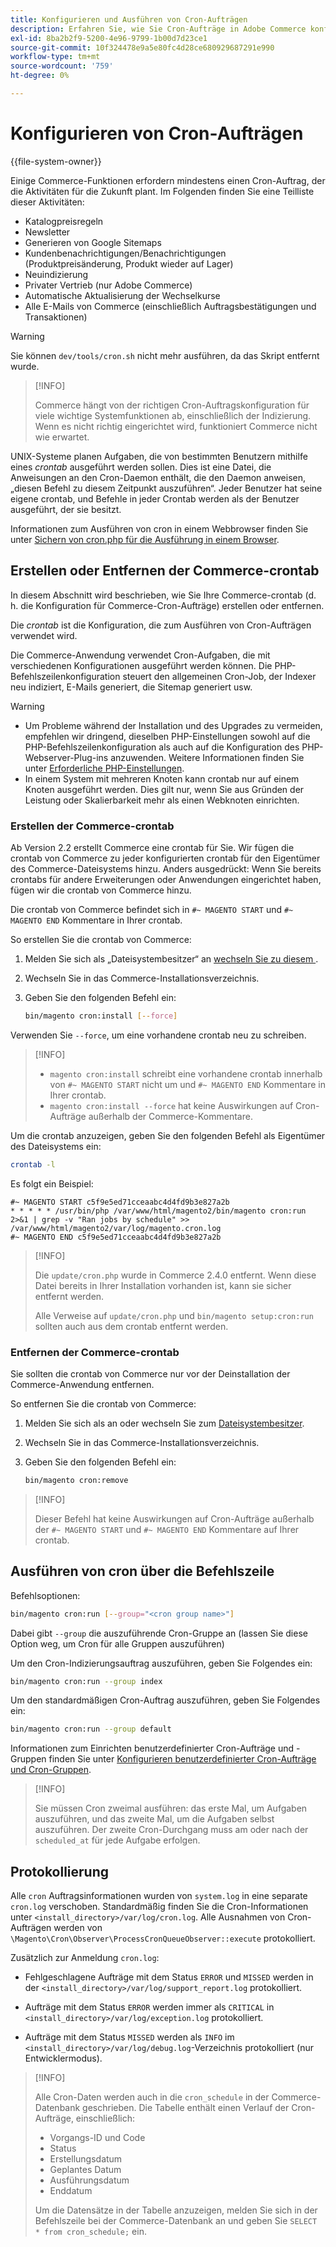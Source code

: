 ```yaml
---
title: Konfigurieren und Ausführen von Cron-Aufträgen
description: Erfahren Sie, wie Sie Cron-Aufträge in Adobe Commerce konfigurieren und verwalten. Entdecken Sie Techniken zur Planung, Konfiguration und Fehlerbehebung.
exl-id: 8ba2b2f9-5200-4e96-9799-1b00d7d23ce1
source-git-commit: 10f324478e9a5e80fc4d28ce680929687291e990
workflow-type: tm+mt
source-wordcount: '759'
ht-degree: 0%

---
```


# Konfigurieren von Cron-Aufträgen

{{file-system-owner}}

Einige Commerce-Funktionen erfordern mindestens einen Cron-Auftrag, der die Aktivitäten für die Zukunft plant. Im Folgenden finden Sie eine Teilliste dieser Aktivitäten:

- Katalogpreisregeln
- Newsletter
- Generieren von Google Sitemaps
- Kundenbenachrichtigungen/Benachrichtigungen (Produktpreisänderung, Produkt wieder auf Lager)
- Neuindizierung
- Privater Vertrieb (nur Adobe Commerce)
- Automatische Aktualisierung der Wechselkurse
- Alle E-Mails von Commerce (einschließlich Auftragsbestätigungen und Transaktionen)

>[!WARNING]
>
>Sie können `dev/tools/cron.sh` nicht mehr ausführen, da das Skript entfernt wurde.

>[!INFO]
>
>Commerce hängt von der richtigen Cron-Auftragskonfiguration für viele wichtige Systemfunktionen ab, einschließlich der Indizierung. Wenn es nicht richtig eingerichtet wird, funktioniert Commerce nicht wie erwartet.

UNIX-Systeme planen Aufgaben, die von bestimmten Benutzern mithilfe eines _crontab_ ausgeführt werden sollen. Dies ist eine Datei, die Anweisungen an den Cron-Daemon enthält, die den Daemon anweisen, „diesen Befehl zu diesem Zeitpunkt auszuführen“. Jeder Benutzer hat seine eigene crontab, und Befehle in jeder Crontab werden als der Benutzer ausgeführt, der sie besitzt.

Informationen zum Ausführen von cron in einem Webbrowser finden Sie unter [Sichern von cron.php für die Ausführung in einem Browser](../security/secure-cron-php.md).

## Erstellen oder Entfernen der Commerce-crontab

In diesem Abschnitt wird beschrieben, wie Sie Ihre Commerce-crontab (d. h. die Konfiguration für Commerce-Cron-Aufträge) erstellen oder entfernen.

Die _crontab_ ist die Konfiguration, die zum Ausführen von Cron-Aufträgen verwendet wird.

Die Commerce-Anwendung verwendet Cron-Aufgaben, die mit verschiedenen Konfigurationen ausgeführt werden können. Die PHP-Befehlszeilenkonfiguration steuert den allgemeinen Cron-Job, der Indexer neu indiziert, E-Mails generiert, die Sitemap generiert usw.

>[!WARNING]
>
>- Um Probleme während der Installation und des Upgrades zu vermeiden, empfehlen wir dringend, dieselben PHP-Einstellungen sowohl auf die PHP-Befehlszeilenkonfiguration als auch auf die Konfiguration des PHP-Webserver-Plug-ins anzuwenden. Weitere Informationen finden Sie unter [Erforderliche PHP-Einstellungen](../../installation/prerequisites/php-settings.md).
>- In einem System mit mehreren Knoten kann crontab nur auf einem Knoten ausgeführt werden. Dies gilt nur, wenn Sie aus Gründen der Leistung oder Skalierbarkeit mehr als einen Webknoten einrichten.

### Erstellen der Commerce-crontab

Ab Version 2.2 erstellt Commerce eine crontab für Sie. Wir fügen die crontab von Commerce zu jeder konfigurierten crontab für den Eigentümer des Commerce-Dateisystems hinzu. Anders ausgedrückt: Wenn Sie bereits crontabs für andere Erweiterungen oder Anwendungen eingerichtet haben, fügen wir die crontab von Commerce hinzu.

Die crontab von Commerce befindet sich in `#~ MAGENTO START` und `#~ MAGENTO END` Kommentare in Ihrer crontab.

So erstellen Sie die crontab von Commerce:

1. Melden Sie sich als „Dateisystembesitzer“ an [ wechseln Sie zu diesem ](../../installation/prerequisites/file-system/overview.md).
1. Wechseln Sie in das Commerce-Installationsverzeichnis.
1. Geben Sie den folgenden Befehl ein:

   ```bash
   bin/magento cron:install [--force]
   ```

Verwenden Sie `--force`, um eine vorhandene crontab neu zu schreiben.

>[!INFO]
>
>- `magento cron:install` schreibt eine vorhandene crontab innerhalb von `#~ MAGENTO START` nicht um und `#~ MAGENTO END` Kommentare in Ihrer crontab.
>- `magento cron:install --force` hat keine Auswirkungen auf Cron-Aufträge außerhalb der Commerce-Kommentare.

Um die crontab anzuzeigen, geben Sie den folgenden Befehl als Eigentümer des Dateisystems ein:

```bash
crontab -l
```

Es folgt ein Beispiel:

```
#~ MAGENTO START c5f9e5ed71cceaabc4d4fd9b3e827a2b
* * * * * /usr/bin/php /var/www/html/magento2/bin/magento cron:run 2>&1 | grep -v "Ran jobs by schedule" >> /var/www/html/magento2/var/log/magento.cron.log
#~ MAGENTO END c5f9e5ed71cceaabc4d4fd9b3e827a2b
```

>[!INFO]
>
>Die `update/cron.php` wurde in Commerce 2.4.0 entfernt. Wenn diese Datei bereits in Ihrer Installation vorhanden ist, kann sie sicher entfernt werden.
>
>Alle Verweise auf `update/cron.php` und `bin/magento setup:cron:run` sollten auch aus dem crontab entfernt werden.

### Entfernen der Commerce-crontab

Sie sollten die crontab von Commerce nur vor der Deinstallation der Commerce-Anwendung entfernen.

So entfernen Sie die crontab von Commerce:

1. Melden Sie sich als an oder wechseln Sie zum [Dateisystembesitzer](../../installation/prerequisites/file-system/overview.md).
1. Wechseln Sie in das Commerce-Installationsverzeichnis.
1. Geben Sie den folgenden Befehl ein:

   ```bash
   bin/magento cron:remove
   ```

>[!INFO]
>
>Dieser Befehl hat keine Auswirkungen auf Cron-Aufträge außerhalb der `#~ MAGENTO START` und `#~ MAGENTO END` Kommentare auf Ihrer crontab.

## Ausführen von cron über die Befehlszeile

Befehlsoptionen:

```bash
bin/magento cron:run [--group="<cron group name>"]
```

Dabei gibt `--group` die auszuführende Cron-Gruppe an (lassen Sie diese Option weg, um Cron für alle Gruppen auszuführen)

Um den Cron-Indizierungsauftrag auszuführen, geben Sie Folgendes ein:

```bash
bin/magento cron:run --group index
```

Um den standardmäßigen Cron-Auftrag auszuführen, geben Sie Folgendes ein:

```bash
bin/magento cron:run --group default
```

Informationen zum Einrichten benutzerdefinierter Cron-Aufträge und -Gruppen finden Sie unter [Konfigurieren benutzerdefinierter Cron-Aufträge und Cron-Gruppen](../cron/custom-cron.md).

>[!INFO]
>
>Sie müssen Cron zweimal ausführen: das erste Mal, um Aufgaben auszuführen, und das zweite Mal, um die Aufgaben selbst auszuführen. Der zweite Cron-Durchgang muss am oder nach der `scheduled_at` für jede Aufgabe erfolgen.

## Protokollierung

Alle `cron` Auftragsinformationen wurden von `system.log` in eine separate `cron.log` verschoben.
Standardmäßig finden Sie die Cron-Informationen unter `<install_directory>/var/log/cron.log`.
Alle Ausnahmen von Cron-Aufträgen werden von `\Magento\Cron\Observer\ProcessCronQueueObserver::execute` protokolliert.

Zusätzlich zur Anmeldung `cron.log`:

- Fehlgeschlagene Aufträge mit dem Status `ERROR` und `MISSED` werden in der `<install_directory>/var/log/support_report.log` protokolliert.

- Aufträge mit dem Status `ERROR` werden immer als `CRITICAL` in `<install_directory>/var/log/exception.log` protokolliert.

- Aufträge mit dem Status `MISSED` werden als `INFO` im `<install_directory>/var/log/debug.log`-Verzeichnis protokolliert (nur Entwicklermodus).

>[!INFO]
>
>Alle Cron-Daten werden auch in die `cron_schedule` in der Commerce-Datenbank geschrieben. Die Tabelle enthält einen Verlauf der Cron-Aufträge, einschließlich:
>
>- Vorgangs-ID und Code
>- Status
>- Erstellungsdatum
>- Geplantes Datum
>- Ausführungsdatum
>- Enddatum
>
>Um die Datensätze in der Tabelle anzuzeigen, melden Sie sich in der Befehlszeile bei der Commerce-Datenbank an und geben Sie `SELECT * from cron_schedule;` ein.

